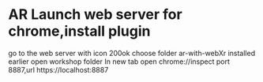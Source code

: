 # AR   Launch web server for chrome,install plugin
go to the web server with icon 200ok
choose folder ar-with-webXr installed earlier
open workshop folder
In new tab open chrome://inspect
port 8887,url https://localhost:8887
